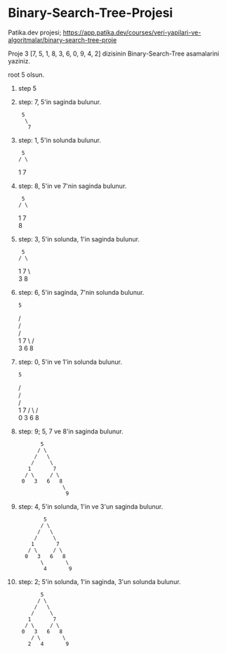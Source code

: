 # Binary-Search-Tree-Projesi
Patika.dev projesi; https://app.patika.dev/courses/veri-yapilari-ve-algoritmalar/binary-search-tree-proje

Proje 3
[7, 5, 1, 8, 3, 6, 0, 9, 4, 2] dizisinin Binary-Search-Tree asamalarini yaziniz.

root 5 olsun. 

1. step		5

2. step: 7, 5'in saginda bulunur.

		5
		 \
		  7

3. step: 1, 5'in solunda bulunur.

		5
	   / \
   	  1   7

4. step: 8, 5'in ve 7'nin saginda bulunur.

		5
	   / \
      1   7
   		   \
   		    8

5. step: 3, 5'in solunda, 1'in saginda bulunur.

		5
   	   / \
   	  1   7
   	   \   \
   		3   8

6. step: 6, 5'in saginda, 7'nin solunda bulunur.

	   5
   	  /	\
   	 /	 \
   	/     \
   1       7
    \     / \
   	 3   6   8

7. step: 0, 5'in ve 1'in solunda bulunur.

	   5
	  /	\
	 /	 \
	/     \
   1       7
  / \     / \
 0   3   6   8

 8. step: 9; 5, 7 ve 8'in saginda bulunur.

			   5
	          /	\
	         /	 \
        	/     \
           1       7
          / \     / \
         0   3   6   8
					  \
					   9

9. step: 4, 5'in solunda, 1'in ve 3'un saginda bulunur.

			   5
	          /	\
	         /	 \
        	/     \
           1       7
          / \     / \
         0   3   6   8
			  \	      \
			   4	   9

10. step: 2; 5'in solunda, 1'in saginda, 3'un solunda bulunur.

			   5
	          / \
	         /	 \
        	/     \
           1       7
          / \     / \
         0   3   6   8
			/ \	      \
	       2   4	   9